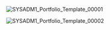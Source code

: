 ![SYSADM1_Portfolio_Template_00001](https://github.com/user-attachments/assets/72834569-c428-47fa-99c4-e64e0b04fe45)

![SYSADM1_Portfolio_Template_00002](https://github.com/user-attachments/assets/0c342848-bc04-4dad-8ddc-75c21b46ae47)
